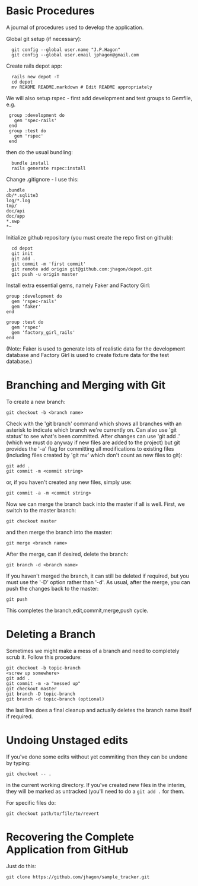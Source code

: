 Basic Procedures
================
A journal of procedures used to develop the application.

Global git setup (if necessary):

```
  git config --global user.name "J.P.Hagon"
  git config --global user.email jphagon@gmail.com
```
Create rails depot app:

```
  rails new depot -T
  cd depot
  mv README README.markdown # Edit README appropriately
```
We will also setup rspec - first  add development and test groups to 
Gemfile, e.g.

 ``` 
  group :development do
    gem 'spec-rails'
  end
  group :test do
    gem 'rspec'
  end
```

then do the usual bundling:

```
  bundle install
  rails generate rspec:install
```
Change .gitignore - I use this:

```
.bundle
db/*.sqlite3
log/*.log
tmp/
doc/api
doc/app
*.swp
*~
```

Initialize github repository (you must create the repo first on github):

```
  cd depot
  git init
  git add .
  git commit -m 'first commit'
  git remote add origin git@github.com:jhagon/depot.git
  git push -u origin master
```
Install extra essential gems, namely Faker and Factory Girl:

```
group :development do
  gem 'rspec-rails'
  gem 'faker'
end

group :test do
  gem 'rspec'
  gem 'factory_girl_rails'
end
```

(Note: Faker is used to generate lots of realistic data for the development
database and Factory Girl is used to create fixture data for the test
database.)

Branching and Merging with Git
==============================

To create a new branch:

```
git checkout -b <branch name>
```

Check with the 'git branch' command which shows all branches with an
asterisk to indicate which branch we're currently on. Can also use
'git status' to see what's been committed. After changes can use 'git add .'
(which we must do anyway if new files are added to the project)
but git provides the '-a' flag for committing all modifications to
existing files (including files created by 'git mv' which don't count
as new files to git):

```
git add .
git commit -m <commit string>
```
or, if you haven't created any new files, simply use:

```
git commit -a -m <commit string>
```

Now we can merge the branch back into the master if all is well. First, we
switch to the master branch:

```
git checkout master
```

and then merge the branch into the master:

```
git merge <branch name>
```

After the merge, can if desired, delete the branch:

```
git branch -d <branch name>
```

If you haven't merged the branch, it can still be deleted if required, but
you must use the '-D' option rather than '-d'.
As usual, after the merge, you can push the changes back to the master:

```
git push
```

This completes the branch,edit,commit,merge,push cycle.

Deleting a Branch
=================

Sometimes we might make a mess of a branch and need to completely scrub it.
Follow this procedure:

```
git checkout -b topic-branch
<screw up somewhere>
git add .
git commit -m -a "messed up"
git checkout master
git branch -D topic-branch
git branch -d topic-branch (optional)
```

the last line does a final cleanup and actually deletes the branch name
itself if required.

Undoing Unstaged edits
======================

If you've done some edits without yet commiting then they can be undone by
typing:

```
git checkout -- .
```

in the current working directory. If you've created new files in the interim,
they will be marked as untracked (you'll need to do a `git add .` for them.

For specific files do:

```
git checkout path/to/file/to/revert
```

Recovering the Complete Application from GitHub
===============================================

Just do this:

```
git clone https://github.com/jhagon/sample_tracker.git
```
